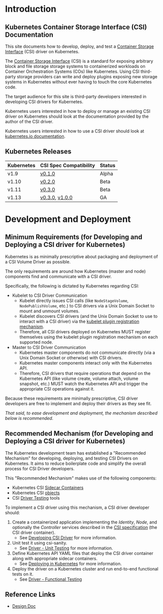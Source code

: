 # Introduction

## Kubernetes Container Storage Interface (CSI) Documentation

This site documents how to develop, deploy, and test a [Container Storage Interface](https://github.com/container-storage-interface/spec/blob/master/spec.md) (CSI) driver on Kubernetes.

The [Container Storage Interface](https://github.com/container-storage-interface/spec/blob/master/spec.md) (CSI) is a standard for exposing arbitrary block and file storage storage systems to containerized workloads on Container Orchestration Systems (COs) like Kubernetes. Using CSI third-party storage providers can write and deploy plugins exposing new storage systems in Kubernetes without ever having to touch the core Kubernetes code.

The target audience for this site is third-party developers interested in developing CSI drivers for Kubernetes.

Kubernetes users interested in how to deploy or manage an existing CSI driver on Kubernetes should look at the documentation provided by the author of the CSI driver.

Kubernetes users interested in how to use a CSI driver should look at [kubernetes.io documentation](https://kubernetes.io/docs/concepts/storage/volumes/#csi).

## Kubernetes Releases
| Kubernetes | CSI Spec Compatibility | Status |
| ---------- | -------- | ------ |
| v1.9       | [v0.1.0](https://github.com/container-storage-interface/spec/releases/tag/v0.1.0)     | Alpha  |
| v1.10      | [v0.2.0](https://github.com/container-storage-interface/spec/releases/tag/v0.2.0)     | Beta   |
| v1.11      | [v0.3.0](https://github.com/container-storage-interface/spec/releases/tag/v0.3.0)     | Beta   |
| v1.13      | [v0.3.0](https://github.com/container-storage-interface/spec/releases/tag/v0.3.0), [v1.0.0](https://github.com/container-storage-interface/spec/releases/tag/v1.0.0) | GA     |

# Development and Deployment

## Minimum Requirements (for Developing and Deploying a CSI driver for Kubernetes)

Kubernetes is as minimally prescriptive about packaging and deployment of a CSI Volume Driver as possible.

The only requirements are around how Kubernetes (master and node) components find and communicate with a CSI driver.

Specifically, the following is dictated by Kubernetes regarding CSI:

* Kubelet to CSI Driver Communication
  * Kubelet directly issues CSI calls (like `NodeStageVolume`, `NodePublishVolume`, etc.) to CSI drivers via a Unix Domain Socket to mount and unmount volumes.
  * Kubelet discovers CSI drivers (and the Unix Domain Socket to use to interact with a CSI driver) via the [kubelet plugin registration mechanism](https://kubernetes.io/docs/concepts/extend-kubernetes/compute-storage-net/device-plugins/#device-plugin-registration).
  * Therefore, all CSI drivers deployed on Kubernetes MUST register themselves using the kubelet plugin registration mechanism on each supported node.
* Master to CSI Driver Communication
  * Kubernetes master components do not communicate directly (via a Unix Domain Socket or otherwise) with CSI drivers.
  * Kubernetes master components interact only with the Kubernetes API.
  * Therefore, CSI drivers that require operations that depend on the Kubernetes API (like volume create, volume attach, volume snapshot, etc.) MUST watch the Kubernetes API and trigger the appropriate CSI operations against it.

Because these requirements are minimally prescriptive, CSI driver developers are free to implement and deploy their drivers as they see fit.

_That said, to ease development and deployment, the mechanism described below is recommended._

## Recommended Mechanism (for Developing and Deploying a CSI driver for Kubernetes)

The Kubernetes development team has established a "Recommended Mechanism" for developing, deploying, and testing CSI Drivers on Kubernetes.
It aims to reduce boilerplate code and  simplify the overall process for CSI Driver developers.

This "Recommended Mechanism" makes use of the following components:

* Kubernetes CSI [Sidecar Containers](sidecar-containers.md)
* Kubernetes CSI [objects](csi-objects.md)
* CSI [Driver Testing](testing-drivers.md) tools

To implement a CSI driver using this mechanism, a CSI driver developer should:

1. Create a containerized application implementing the _Identity_, _Node_, and optionally the _Controller_ services described in the [CSI specification](https://github.com/container-storage-interface/spec/blob/master/spec.md#rpc-interface)  (the CSI driver container).
    * See [Developing CSI Driver](developing.md) for more information.
2. Unit test it using csi-sanity.
    * See [Driver - Unit Testing](unit-testing.md) for more information.
4. Define Kubernetes API YAML files that deploy the CSI driver container along with appropriate sidecar containers.
    * See [Deploying in Kubernetes](deploying.md) for more information.
5. Deploy the driver on a Kubernetes cluster and run end-to-end functional tests on it.
    * See [Driver - Functional Testing](functional-testing.md)

## Reference Links

* [Design Doc](https://github.com/kubernetes/community/blob/master/contributors/design-proposals/storage/container-storage-interface.md)